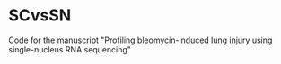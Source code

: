# SCvsSN
Code for the manuscript "Profiling bleomycin-induced lung injury using single-nucleus RNA sequencing"
